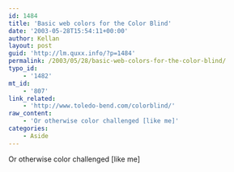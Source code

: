 ```yaml
---
id: 1484
title: 'Basic web colors for the Color Blind'
date: '2003-05-28T15:54:11+00:00'
author: Kellan
layout: post
guid: 'http://lm.quxx.info/?p=1484'
permalink: /2003/05/28/basic-web-colors-for-the-color-blind/
typo_id:
    - '1482'
mt_id:
    - '807'
link_related:
    - 'http://www.toledo-bend.com/colorblind/'
raw_content:
    - 'Or otherwise color challenged [like me]'
categories:
    - Aside
---
```


Or otherwise color challenged \[like me\]